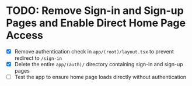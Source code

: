 # TODO: Remove Sign-in and Sign-up Pages and Enable Direct Home Page Access

- [x] Remove authentication check in `app/(root)/layout.tsx` to prevent redirect to `/sign-in`
- [x] Delete the entire `app/(auth)/` directory containing sign-in and sign-up pages
- [ ] Test the app to ensure home page loads directly without authentication

